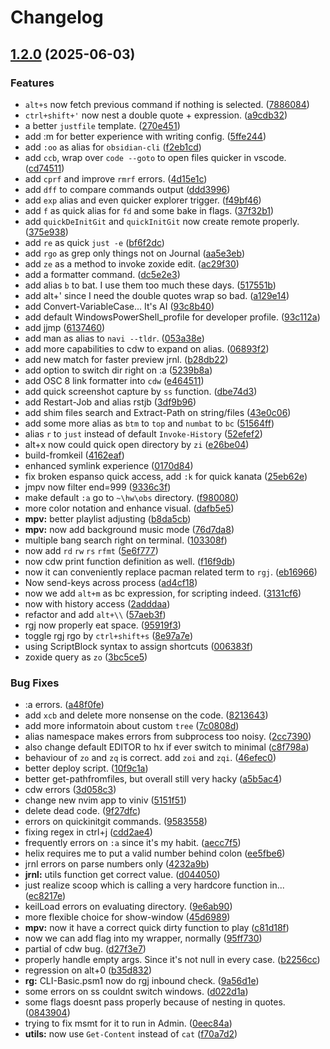# Changelog

## [1.2.0](https://github.com/groutoutlook/powershellConfig/compare/v1.1.0...v1.2.0) (2025-06-03)


### Features

* `alt+s` now fetch previous command if nothing is selected. ([7886084](https://github.com/groutoutlook/powershellConfig/commit/7886084dd58e2b2da34598786d2fd1c953f7e895))
* `ctrl+shift+'` now nest a double quote + expression. ([a9cdb32](https://github.com/groutoutlook/powershellConfig/commit/a9cdb329855cc9c3e19fb127faa881dd99f228bb))
* a better `justfile` template. ([270e451](https://github.com/groutoutlook/powershellConfig/commit/270e4516fba95e47c814dfa95005c15eb41acffa))
* add :m for better experience with writing config. ([5ffe244](https://github.com/groutoutlook/powershellConfig/commit/5ffe24495517e73c37507a6f913719fcab9a704f))
* add `:oo` as alias for `obsidian-cli` ([f2eb1cd](https://github.com/groutoutlook/powershellConfig/commit/f2eb1cd18dadb475848a8b63966a2fafc3fedc70))
* add `ccb`, wrap over `code --goto` to open files quicker in vscode. ([cd74511](https://github.com/groutoutlook/powershellConfig/commit/cd745118472be8b054fd6909affbc5237f64b2e9))
* add `cprf` and improve `rmrf` errors. ([4d15e1c](https://github.com/groutoutlook/powershellConfig/commit/4d15e1c129b0e25c9e13160a12022f88111992cf))
* add `dff` to compare commands output ([ddd3996](https://github.com/groutoutlook/powershellConfig/commit/ddd39964cfc3b552581f9c7e0eebd40067105e84))
* add `exp` alias and even quicker explorer trigger. ([f49bf46](https://github.com/groutoutlook/powershellConfig/commit/f49bf46df4946d0e5202b6254a7b50d62baa6ad4))
* add `f` as quick alias for `fd` and some bake in flags. ([37f32b1](https://github.com/groutoutlook/powershellConfig/commit/37f32b189399e286808eb1bf94c1087bdf8ed775))
* add `quickDeInitGit` and `quickInitGit` now create remote properly. ([375e938](https://github.com/groutoutlook/powershellConfig/commit/375e938e476621ccece3070cf2fed8b061042605))
* add `re` as quick `just -e` ([bf6f2dc](https://github.com/groutoutlook/powershellConfig/commit/bf6f2dca28d423c8cb4f3e9b7310ecce71d54852))
* add `rgo` as grep only things not on Journal ([aa5e3eb](https://github.com/groutoutlook/powershellConfig/commit/aa5e3eb7a82c840844ab7430049a9191ad4b67c0))
* add `ze` as a method to invoke zoxide edit. ([ac29f30](https://github.com/groutoutlook/powershellConfig/commit/ac29f3002739ab85bb49dcdf87b1897bfa5a3606))
* add a formatter command. ([dc5e2e3](https://github.com/groutoutlook/powershellConfig/commit/dc5e2e314731e149bdee321149d317d06ce6cac3))
* add alias `b` to bat. I use them too much these days. ([517551b](https://github.com/groutoutlook/powershellConfig/commit/517551bbad809b70d1354cc4496626dfe7bdce97))
* add alt+' since I need the double quotes wrap so bad. ([a129e14](https://github.com/groutoutlook/powershellConfig/commit/a129e14ee39626bc1bc26d2999718445b9060bfb))
* add Convert-VariableCase... It's AI ([93c8b40](https://github.com/groutoutlook/powershellConfig/commit/93c8b40171f54561d151f71d8dac7d5b178016f8))
* add default WindowsPowerShell_profile for developer profile. ([93c112a](https://github.com/groutoutlook/powershellConfig/commit/93c112ac4bc018405d89f8398443fdd25dd2f652))
* add jjmp ([6137460](https://github.com/groutoutlook/powershellConfig/commit/6137460a06257be62dacdc1f96111175af61ba90))
* add man as alias to `navi --tldr`. ([053a38e](https://github.com/groutoutlook/powershellConfig/commit/053a38efe39298cc2d36869295f27e58aea466a3))
* add more capabilities to cdw to expand on alias. ([06893f2](https://github.com/groutoutlook/powershellConfig/commit/06893f22659533732da2983e1dd149615f1cbd43))
* add new match for faster preview jrnl. ([b28db22](https://github.com/groutoutlook/powershellConfig/commit/b28db227ce1f6f0ca8b342906b8baf548274dc05))
* add option to switch dir right on :a ([5239b8a](https://github.com/groutoutlook/powershellConfig/commit/5239b8ae0cf079a7294a49e924c4ccd93e4af3f7))
* add OSC 8 link formatter into `cdw` ([e464511](https://github.com/groutoutlook/powershellConfig/commit/e464511a3cf845cf920f598b65f2a7eea6d6d99f))
* add quick screenshot capture by `ss` function. ([dbe74d3](https://github.com/groutoutlook/powershellConfig/commit/dbe74d31698adfa8cb9e537be5697b11fbeabc7a))
* add Restart-Job and alias rstjb ([3df9b96](https://github.com/groutoutlook/powershellConfig/commit/3df9b9679bc6fd1510261b12e459b559c13ed091))
* add shim files search and Extract-Path on string/files ([43e0c06](https://github.com/groutoutlook/powershellConfig/commit/43e0c06f5642b0a663642d5e7e95d90bcdfaba6e))
* add some more alias as `btm` to `top` and `numbat` to `bc` ([51564ff](https://github.com/groutoutlook/powershellConfig/commit/51564ff5af756fca1a06201fd5d9e29d3eb9c4b4))
* alias `r` to `just` instead of default `Invoke-History` ([52efef2](https://github.com/groutoutlook/powershellConfig/commit/52efef28a4ec53ff8976cb51ba2c231c2d52bd26))
* alt+x now could quick open directory by `zi` ([e26be04](https://github.com/groutoutlook/powershellConfig/commit/e26be0408a1988d9aaf34b8c7c5431d796f86e7a))
* build-fromkeil ([4162eaf](https://github.com/groutoutlook/powershellConfig/commit/4162eaff4baf90906625d388f317c73b970faaeb))
* enhanced symlink experience ([0170d84](https://github.com/groutoutlook/powershellConfig/commit/0170d84cfa853e45385c56e29d768ed1f8de1302))
* fix broken espanso quick access, add `:k` for quick kanata ([25eb62e](https://github.com/groutoutlook/powershellConfig/commit/25eb62e6e17094b07af50c42751f28e4f21837dd))
* jmpv now filter end=999 ([9336c3f](https://github.com/groutoutlook/powershellConfig/commit/9336c3fc870e5f4eb139bd50f6041fff96d1c535))
* make default `:a` go to `~\hw\obs` directory. ([f980080](https://github.com/groutoutlook/powershellConfig/commit/f980080a842d861d2a9154af4f87a3dd6a0df317))
* more color notation and enhance visual. ([dafb5e5](https://github.com/groutoutlook/powershellConfig/commit/dafb5e5bb60ed682bd61f5f3dd131c164e9b79b5))
* **mpv:** better playlist adjusting ([b8da5cb](https://github.com/groutoutlook/powershellConfig/commit/b8da5cb74f6e771e7ff8b9dc35a243bb59546252))
* **mpv:** now add background music mode ([76d7da8](https://github.com/groutoutlook/powershellConfig/commit/76d7da8193239048c52c4cc971aa0836452c71c6))
* multiple bang search right on terminal. ([103308f](https://github.com/groutoutlook/powershellConfig/commit/103308f721cafda78a7ccf8ca3de6a3306d27de1))
* now add `rd` `rw` `rs` `rfmt` ([5e6f777](https://github.com/groutoutlook/powershellConfig/commit/5e6f777772b8434a2ebea09b5b189f42b85e41ad))
* now cdw print function definition as well. ([f16f9db](https://github.com/groutoutlook/powershellConfig/commit/f16f9db4bd28c81aac49bf87574b87a09b5c0b6a))
* now it can conveniently replace pacman related term to `rgj`. ([eb16966](https://github.com/groutoutlook/powershellConfig/commit/eb16966bfbdbe6385a700610a8f786ed038200d5))
* Now send-keys across process ([ad4cf18](https://github.com/groutoutlook/powershellConfig/commit/ad4cf186933cdcf25decd1ab22e029666a5b2614))
* now we add `alt+m` as bc expression, for scripting indeed. ([3131cf6](https://github.com/groutoutlook/powershellConfig/commit/3131cf6104993c31033d3c37d4df988e6d1fa047))
* now with history access ([2adddaa](https://github.com/groutoutlook/powershellConfig/commit/2adddaaabf34644c862f89d95a6f486750c51253))
* refactor and add `alt+\\` ([57aeb3f](https://github.com/groutoutlook/powershellConfig/commit/57aeb3f00c477bcfa4af27287b32330157517767))
* rgj now properly eat space. ([95919f3](https://github.com/groutoutlook/powershellConfig/commit/95919f3a6f1707bcd26ebaf8efb58d270983861f))
* toggle rgj rgo by `ctrl+shift+s` ([8e97a7e](https://github.com/groutoutlook/powershellConfig/commit/8e97a7ee8f5e92745c955f3cbc023df9e6577e3f))
* using ScriptBlock syntax to assign shortcuts ([006383f](https://github.com/groutoutlook/powershellConfig/commit/006383f149eb6455f30fe90062eef27b85cdefe9))
* zoxide query as `zo` ([3bc5ce5](https://github.com/groutoutlook/powershellConfig/commit/3bc5ce5c8d6d71770fc70d052268b30aae9ef683))


### Bug Fixes

* :a errors. ([a48f0fe](https://github.com/groutoutlook/powershellConfig/commit/a48f0fe23561cdeb2bae6fe60d80fff2417460e2))
* add `xcb` and delete more nonsense on the code. ([8213643](https://github.com/groutoutlook/powershellConfig/commit/8213643089e39a8778a7c55f1b46bb3e2d13d94d))
* add more informatoin about custom `tree` ([7c0808d](https://github.com/groutoutlook/powershellConfig/commit/7c0808d7954373b86175e8ec1fe4139cbfcd7bc4))
* alias namespace makes errors from subprocess too noisy. ([2cc7390](https://github.com/groutoutlook/powershellConfig/commit/2cc7390e33bba82b61baba6ab08928e15f5e4208))
* also change default EDITOR to hx if ever switch to minimal ([c8f798a](https://github.com/groutoutlook/powershellConfig/commit/c8f798a81e0f0bb7e8e7196c1ed03f81d22d94d5))
* behaviour of `zo` and `zq` is correct. add `zoi` and `zqi`. ([46efec0](https://github.com/groutoutlook/powershellConfig/commit/46efec0bf1ad4f443f31e41c378cebc54ce501ae))
* better deploy script. ([10f9c1a](https://github.com/groutoutlook/powershellConfig/commit/10f9c1a309e56da8eac86508eab3997265149c9d))
* better get-pathfromfiles, but overall still very hacky ([a5b5ac4](https://github.com/groutoutlook/powershellConfig/commit/a5b5ac431b80b5da151349631b0133360afe5d26))
* cdw errors ([3d058c3](https://github.com/groutoutlook/powershellConfig/commit/3d058c31bf7ae752beb7397d4b826726f15d3099))
* change new nvim app to viniv ([5151f51](https://github.com/groutoutlook/powershellConfig/commit/5151f5198a861ffc58316fa0138b80620f99cf1d))
* delete dead code. ([9f27dfc](https://github.com/groutoutlook/powershellConfig/commit/9f27dfcca09d2221c493fa8e2668c3b974b604ba))
* errors on quickinitgit commands. ([9583558](https://github.com/groutoutlook/powershellConfig/commit/958355819d6e0e92d1fe3c928db9982b83a9f9e9))
* fixing regex in ctrl+j ([cdd2ae4](https://github.com/groutoutlook/powershellConfig/commit/cdd2ae4850c536377318b562b3217e9b01751a39))
* frequently errors on `:a` since it's my habit. ([aecc7f5](https://github.com/groutoutlook/powershellConfig/commit/aecc7f5e114f49b0cee507efa4545512aa2c9ef5))
* helix requires me to put a valid number behind colon ([ee5fbe6](https://github.com/groutoutlook/powershellConfig/commit/ee5fbe68075de9873919bd9599383c6350116ea1))
* jrnl errors on parse numbers only ([4232a9b](https://github.com/groutoutlook/powershellConfig/commit/4232a9b1e58685673f3537a9ae78d3951686f767))
* **jrnl:** utils function get correct value. ([d044050](https://github.com/groutoutlook/powershellConfig/commit/d0440500ac1b5bb5c62993ea75d917ac0955e7d9))
* just realize scoop which is calling a very hardcore function in... ([ec8217e](https://github.com/groutoutlook/powershellConfig/commit/ec8217e03fac7578acd32ec40bad11ac9721736a))
* keilLoad errors on evaluating directory. ([9e6ab90](https://github.com/groutoutlook/powershellConfig/commit/9e6ab90e85698641ebc507abe65ad5adf96e292b))
* more flexible choice for show-window ([45d6989](https://github.com/groutoutlook/powershellConfig/commit/45d698926487bc3de3e7cb124c6adca78fff84bf))
* **mpv:** now it have a correct quick dirty function to play ([c81d18f](https://github.com/groutoutlook/powershellConfig/commit/c81d18f823c222163ef298b22117fd4eafe71069))
* now we can add flag into my wrapper, normally ([95ff730](https://github.com/groutoutlook/powershellConfig/commit/95ff73025580f31d2a2fa3ca041b7e1d85c380cd))
* partial of cdw bug. ([d27f3e7](https://github.com/groutoutlook/powershellConfig/commit/d27f3e7ad01b9e891b46c8435baa0e0dae17c013))
* properly handle empty args. Since it's not null in every case. ([b2256cc](https://github.com/groutoutlook/powershellConfig/commit/b2256cca8edf6f78e161c2ba621f46dc70a06269))
* regression on alt+0 ([b35d832](https://github.com/groutoutlook/powershellConfig/commit/b35d832cafd9620b8246aafb0cf78d29e0c49356))
* **rg:** CLI-Basic.psm1 now do rgj inbound check. ([9a56d1e](https://github.com/groutoutlook/powershellConfig/commit/9a56d1eb0f6a883c9224f11c62dbe5517516dddd))
* some errors on ss couldnt switch windows. ([d022d1a](https://github.com/groutoutlook/powershellConfig/commit/d022d1a3d48cde74507bb2a56fe5e947af88acaf))
* some flags doesnt pass properly because of nesting in quotes. ([0843904](https://github.com/groutoutlook/powershellConfig/commit/084390425e6edbf27e8d3fe5ffeeeabba969cbc5))
* trying to fix msmt for it to run in Admin. ([0eec84a](https://github.com/groutoutlook/powershellConfig/commit/0eec84abc98cff1ddf1905455742e07d7e2f6e2e))
* **utils:** now use `Get-Content` instead of `cat` ([f70a7d2](https://github.com/groutoutlook/powershellConfig/commit/f70a7d286553161e8811be85f9a1cfa491e1c00b))
